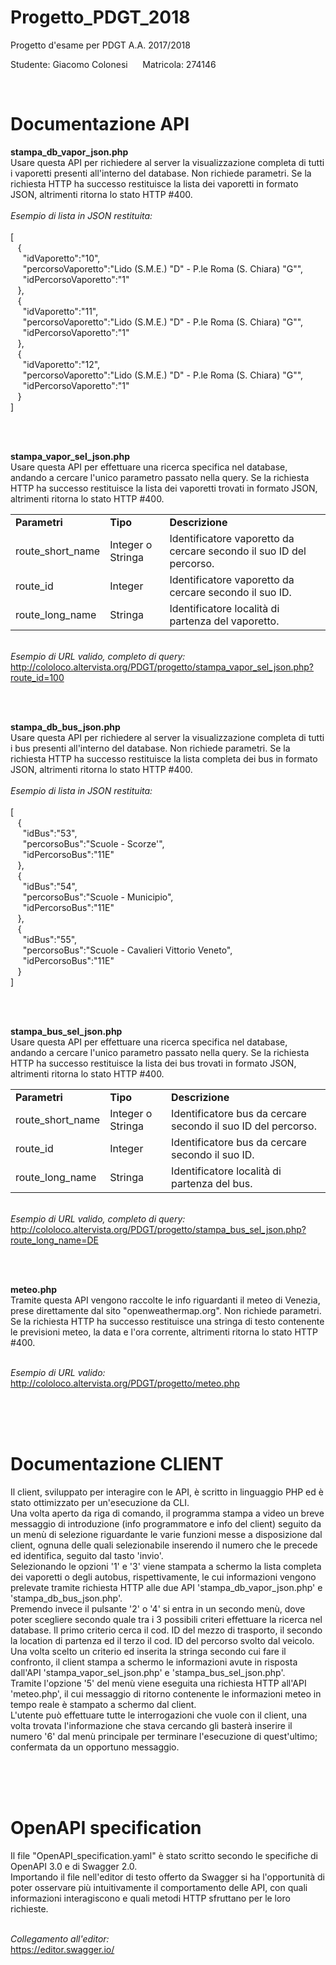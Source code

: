 # Progetto_PDGT_2018
Progetto d'esame per PDGT A.A. 2017/2018 

Studente: Giacomo Colonesi  &nbsp;&nbsp;&nbsp;&nbsp;  Matricola: 274146

<br />

# Documentazione API

<strong>stampa_db_vapor_json.php</strong> <br />
Usare questa API per richiedere al server la visualizzazione completa di tutti i vaporetti presenti all'interno del database.
Non richiede parametri. Se la richiesta HTTP ha successo restituisce la lista dei vaporetti in formato JSON, altrimenti ritorna lo stato HTTP #400.
<br /><br /><i>Esempio di lista in JSON restituita:</i><br /><br />
[<br />
 &nbsp;&nbsp;&nbsp;{<br />
 &nbsp;&nbsp;&nbsp;&nbsp;&nbsp;"idVaporetto":"10",<br />
 &nbsp;&nbsp;&nbsp;&nbsp;&nbsp;"percorsoVaporetto":"Lido (S.M.E.) \"D\" - P.le Roma (S. Chiara) \"G\"",<br />
 &nbsp;&nbsp;&nbsp;&nbsp;&nbsp;"idPercorsoVaporetto":"1"<br />
 &nbsp;&nbsp;&nbsp;},<br />
 &nbsp;&nbsp;&nbsp;{<br />
 &nbsp;&nbsp;&nbsp;&nbsp;&nbsp;"idVaporetto":"11",<br />
 &nbsp;&nbsp;&nbsp;&nbsp;&nbsp;"percorsoVaporetto":"Lido (S.M.E.) \"D\" - P.le Roma (S. Chiara) \"G\"",<br />
 &nbsp;&nbsp;&nbsp;&nbsp;&nbsp;"idPercorsoVaporetto":"1"<br />
 &nbsp;&nbsp;&nbsp;},<br />
 &nbsp;&nbsp;&nbsp;{<br />
 &nbsp;&nbsp;&nbsp;&nbsp;&nbsp;"idVaporetto":"12",<br />
 &nbsp;&nbsp;&nbsp;&nbsp;&nbsp;"percorsoVaporetto":"Lido (S.M.E.) \"D\" - P.le Roma (S. Chiara) \"G\"",<br />
 &nbsp;&nbsp;&nbsp;&nbsp;&nbsp;"idPercorsoVaporetto":"1"<br />
 &nbsp;&nbsp;&nbsp;}<br />
]<br />

<br /><br />

<strong>stampa_vapor_sel_json.php</strong> <br />
Usare questa API per effettuare una ricerca specifica nel database, andando a cercare l'unico parametro passato nella query. Se la richiesta HTTP ha successo restituisce la lista dei vaporetti trovati in formato JSON, altrimenti ritorna lo stato HTTP #400.
<table>
  <tr>
    <td><b>Parametri</b></td>
    <td><b>Tipo</b></td>
    <td><b>Descrizione</b></td>
  </tr>
  <tr>
    <td>route_short_name</td>
    <td>Integer o Stringa</td>
    <td>Identificatore vaporetto da cercare secondo il suo ID del percorso.</td>
  </tr>
  <tr>
    <td>route_id</td>
    <td>Integer</td>
    <td>Identificatore vaporetto da cercare secondo il suo ID.</td>
  </tr>
  <tr>
    <td>route_long_name</td>
    <td>Stringa</td>
    <td>Identificatore località di partenza del vaporetto.</td>
  </tr>
</table>

<br /><i>Esempio di URL valido, completo di query:</i><br />
http://cololoco.altervista.org/PDGT/progetto/stampa_vapor_sel_json.php?route_id=100

<br /><br />

<strong>stampa_db_bus_json.php</strong> <br />
Usare questa API per richiedere al server la visualizzazione completa di tutti i bus presenti all'interno del database.
Non richiede parametri. Se la richiesta HTTP ha successo restituisce la lista completa dei bus in formato JSON, altrimenti ritorna lo stato HTTP #400.
<br /><br /><i>Esempio di lista in JSON restituita:</i><br /><br />
[<br />
 &nbsp;&nbsp;&nbsp;{<br />
 &nbsp;&nbsp;&nbsp;&nbsp;&nbsp;"idBus":"53",<br />
 &nbsp;&nbsp;&nbsp;&nbsp;&nbsp;"percorsoBus":"Scuole - Scorze'",<br />
 &nbsp;&nbsp;&nbsp;&nbsp;&nbsp;"idPercorsoBus":"11E"<br />
 &nbsp;&nbsp;&nbsp;},<br />
 &nbsp;&nbsp;&nbsp;{<br />
 &nbsp;&nbsp;&nbsp;&nbsp;&nbsp;"idBus":"54",<br />
 &nbsp;&nbsp;&nbsp;&nbsp;&nbsp;"percorsoBus":"Scuole - Municipio",<br />
 &nbsp;&nbsp;&nbsp;&nbsp;&nbsp;"idPercorsoBus":"11E"<br />
 &nbsp;&nbsp;&nbsp;},<br />
 &nbsp;&nbsp;&nbsp;{<br />
 &nbsp;&nbsp;&nbsp;&nbsp;&nbsp;"idBus":"55",<br />
 &nbsp;&nbsp;&nbsp;&nbsp;&nbsp;"percorsoBus":"Scuole - Cavalieri Vittorio Veneto",<br />
 &nbsp;&nbsp;&nbsp;&nbsp;&nbsp;"idPercorsoBus":"11E"<br />
 &nbsp;&nbsp;&nbsp;}<br />
]<br />

<br /><br />

<strong>stampa_bus_sel_json.php</strong> <br />
Usare questa API per effettuare una ricerca specifica nel database, andando a cercare l'unico parametro passato nella query. Se la richiesta HTTP ha successo restituisce la lista dei bus trovati in formato JSON, altrimenti ritorna lo stato HTTP #400.
<table>
  <tr>
    <td><b>Parametri</b></td>
    <td><b>Tipo</b></td>
    <td><b>Descrizione</b></td>
  </tr>
  <tr>
    <td>route_short_name</td>
    <td>Integer o Stringa</td>
    <td>Identificatore bus da cercare secondo il suo ID del percorso.</td>
  </tr>
  <tr>
    <td>route_id</td>
    <td>Integer</td>
    <td>Identificatore bus da cercare secondo il suo ID.</td>
  </tr>
  <tr>
    <td>route_long_name</td>
    <td>Stringa</td>
    <td>Identificatore località di partenza del bus.</td>
  </tr>
</table>

<br /><i>Esempio di URL valido, completo di query:</i><br />
http://cololoco.altervista.org/PDGT/progetto/stampa_bus_sel_json.php?route_long_name=DE

<br /><br />

<strong>meteo.php</strong> <br />
Tramite questa API vengono raccolte le info riguardanti il meteo di Venezia, prese direttamente dal sito "openweathermap.org".
Non richiede parametri. Se la richiesta HTTP ha successo restituisce una stringa di testo contenente le previsioni meteo, la data e l'ora corrente, altrimenti ritorna lo stato HTTP #400.

<br /><i>Esempio di URL valido:</i><br />
http://cololoco.altervista.org/PDGT/progetto/meteo.php

<br /><br /><br />


# Documentazione CLIENT

Il client, sviluppato per interagire con le API, è scritto in linguaggio PHP ed è stato ottimizzato per un'esecuzione da CLI. <br />
Una volta aperto da riga di comando, il programma stampa a video un breve messaggio di introduzione (info programmatore e info del client) seguito da un menù di selezione riguardante le varie funzioni messe a disposizione dal client, ognuna delle quali selezionabile inserendo il numero che le precede ed identifica, seguito dal tasto 'invio'. <br />
Selezionando le opzioni '1' e '3' viene stampata a schermo la lista completa dei vaporetti o degli autobus, rispettivamente, le cui informazioni vengono prelevate tramite richiesta HTTP alle due API 'stampa_db_vapor_json.php' e 'stampa_db_bus_json.php'. <br />
Premendo invece il pulsante '2' o '4' si entra in un secondo menù, dove poter scegliere secondo quale tra i 3 possibili criteri effettuare la ricerca nel database. Il primo criterio cerca il cod. ID del mezzo di trasporto, il secondo la location di partenza ed il terzo il cod. ID del percorso svolto dal veicolo. Una volta scelto un criterio ed inserita la stringa secondo cui fare il confronto, il client stampa a schermo le informazioni avute in risposta dall'API 'stampa_vapor_sel_json.php' e 'stampa_bus_sel_json.php'. <br />
Tramite l'opzione '5' del menù viene eseguita una richiesta HTTP all'API 'meteo.php', il cui messaggio di ritorno contenente le informazioni meteo in tempo reale è stampato a schermo dal client. <br />
L'utente può effettuare tutte le interrogazioni che vuole con il client, una volta trovata l'informazione che stava cercando gli basterà inserire il numero '6' dal menù principale per terminare l'esecuzione di quest'ultimo; confermata da un opportuno messaggio.

<br /><br /><br />

# OpenAPI specification
Il file "OpenAPI_specification.yaml" è stato scritto secondo le specifiche di OpenAPI 3.0 e di Swagger 2.0.<br />
Importando il file nell'editor di testo offerto da Swagger si ha l'opportunità di poter osservare più intuitivamente il comportamento delle API, con quali informazioni interagiscono e quali metodi HTTP sfruttano per le loro richieste.

<br /><i>Collegamento all'editor:</i><br />
https://editor.swagger.io/
